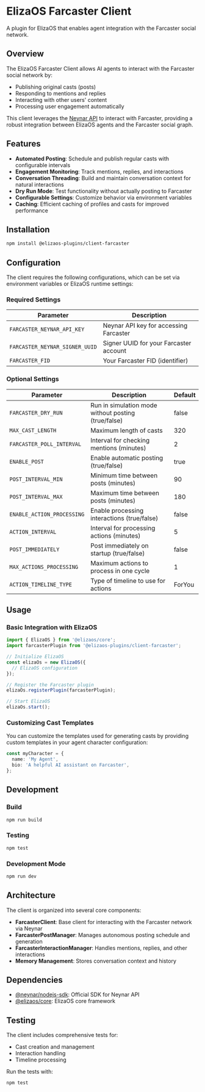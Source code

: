 # ElizaOS Farcaster Client

A plugin for ElizaOS that enables agent integration with the Farcaster social network.

## Overview

The ElizaOS Farcaster Client allows AI agents to interact with the Farcaster social network by:

- Publishing original casts (posts)
- Responding to mentions and replies
- Interacting with other users' content
- Processing user engagement automatically

This client leverages the [Neynar API](https://neynar.com) to interact with Farcaster, providing a robust integration between ElizaOS agents and the Farcaster social graph.

## Features

- **Automated Posting**: Schedule and publish regular casts with configurable intervals
- **Engagement Monitoring**: Track mentions, replies, and interactions
- **Conversation Threading**: Build and maintain conversation context for natural interactions
- **Dry Run Mode**: Test functionality without actually posting to Farcaster
- **Configurable Settings**: Customize behavior via environment variables
- **Caching**: Efficient caching of profiles and casts for improved performance

## Installation

```bash
npm install @elizaos-plugins/client-farcaster
```

## Configuration

The client requires the following configurations, which can be set via environment variables or ElizaOS runtime settings:

### Required Settings

| Parameter                      | Description                            |
| ------------------------------ | -------------------------------------- |
| `FARCASTER_NEYNAR_API_KEY`     | Neynar API key for accessing Farcaster |
| `FARCASTER_NEYNAR_SIGNER_UUID` | Signer UUID for your Farcaster account |
| `FARCASTER_FID`                | Your Farcaster FID (identifier)        |

### Optional Settings

| Parameter                  | Description                                         | Default |
| -------------------------- | --------------------------------------------------- | ------- |
| `FARCASTER_DRY_RUN`        | Run in simulation mode without posting (true/false) | false   |
| `MAX_CAST_LENGTH`          | Maximum length of casts                             | 320     |
| `FARCASTER_POLL_INTERVAL`  | Interval for checking mentions (minutes)            | 2       |
| `ENABLE_POST`              | Enable automatic posting (true/false)               | true    |
| `POST_INTERVAL_MIN`        | Minimum time between posts (minutes)                | 90      |
| `POST_INTERVAL_MAX`        | Maximum time between posts (minutes)                | 180     |
| `ENABLE_ACTION_PROCESSING` | Enable processing interactions (true/false)         | false   |
| `ACTION_INTERVAL`          | Interval for processing actions (minutes)           | 5       |
| `POST_IMMEDIATELY`         | Post immediately on startup (true/false)            | false   |
| `MAX_ACTIONS_PROCESSING`   | Maximum actions to process in one cycle             | 1       |
| `ACTION_TIMELINE_TYPE`     | Type of timeline to use for actions                 | ForYou  |

## Usage

### Basic Integration with ElizaOS

```typescript
import { ElizaOS } from '@elizaos/core';
import farcasterPlugin from '@elizaos-plugins/client-farcaster';

// Initialize ElizaOS
const elizaOs = new ElizaOS({
  // ElizaOS configuration
});

// Register the Farcaster plugin
elizaOs.registerPlugin(farcasterPlugin);

// Start ElizaOS
elizaOs.start();
```

### Customizing Cast Templates

You can customize the templates used for generating casts by providing custom templates in your agent character configuration:

```typescript
const myCharacter = {
  name: 'My Agent',
  bio: 'A helpful AI assistant on Farcaster',
};
```

## Development

### Build

```bash
npm run build
```

### Testing

```bash
npm test
```

### Development Mode

```bash
npm run dev
```

## Architecture

The client is organized into several core components:

- **FarcasterClient**: Base client for interacting with the Farcaster network via Neynar
- **FarcasterPostManager**: Manages autonomous posting schedule and generation
- **FarcasterInteractionManager**: Handles mentions, replies, and other interactions
- **Memory Management**: Stores conversation context and history

## Dependencies

- [@neynar/nodejs-sdk](https://www.npmjs.com/package/@neynar/nodejs-sdk): Official SDK for Neynar API
- [@elizaos/core](https://www.npmjs.com/package/@elizaos/core): ElizaOS core framework

## Testing

The client includes comprehensive tests for:

- Cast creation and management
- Interaction handling
- Timeline processing

Run the tests with:

```bash
npm test
```
